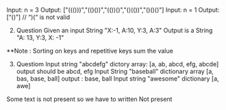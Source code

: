 Input: n = 3
Output: ["((()))","(()())","(())()","()(())","()()()"]
Input: n = 1
Output: [“()”]          // “)(“ is not valid

2) Question
Given an input String "X:-1, A:10, Y:3, A:3"
Output is a String "A: 13, Y:3, X: -1"

**Note : Sorting on keys and repetitive keys sum the value

3) Questiom
Input string "abcdefg" dictory array: [a, ab, abcd, efg, abcde]
output should be abcd, efg 
Input String "baseball" dictionary array [a, bas, base, ball]
output : base, ball
Input string "awesome" dictionary [a, awe]

Some text is not present so we have to written Not present
